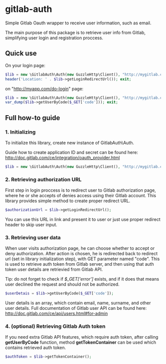 # gitlab-auth
Simple Gitlab Oauth wrapper to receive user information, such as email.

The main purpose of this package is to retrieve user info from Gitlab, simplifying user login and registration proccess.

## Quick use

On your login page:
```php
$lib = new \GitlabAuth\Auth(new GuzzleHttp\Client(), "http://mygitlab.com", "app id", "app secret", "http://myapp.com/do-login");
header('Location: ' . $lib->getLoginRedirectUrl()); exit;
```

on "http://myapp.com/do-login" page:

```php
$lib = new \GitlabAuth\Auth(new GuzzleHttp\Client(), "http://mygitlab.com", "app id", "app secret", "http://myapp.com/do-login");
var_dump($lib->getUserByCode($_GET['code'])); exit;
```

## Full how-to guide

### 1. Initializing

To initialize this library, create new instance of GitlabAuth\Auth.

Guide how to create application ID and secret can be found here: http://doc.gitlab.com/ce/integration/oauth_provider.html

```php
$lib = new \GitlabAuth\Auth(new GuzzleHttp\Client(), "http://mygitlab.com", "app id", "app secret", "http://myapp.com/do-login");
```

### 2. Retrieving authorization URL

First step in login proccess is to redirect user to Gitlab authorization page, where he or she accepts of denies access using their Gitlab account.
This library provides simple method to create proper redirect URL. 

```php
$authorizationUrl = $lib->getLoginRedirectUrl();
```

You can use this URL in link and present it to user or just use proper redirect header to skip user input.

### 3. Retrieving user data

When user visits authorization page, he can choose whether to accept or deny authorization. After action is chosen, he is redirected back to redirect url (set in library initialization step), with GET parameter named "code".
This is used to retrieve auth token from Gitlab server, and then using that auth token user details are retrievied from Gitlab API.

Tip: do not forget to check if *$_GET['error']* exists, and if it does that means user declined the request and should not be authorized.

```php
$userDetais = $lib->getUserByCode($_GET['code']);
```

User details is an array, which contain email, name, surname, and other user details. Full documentation of Gitlab user API can be found here: http://doc.gitlab.com/ce/api/users.html#for-admin

### 4. (optional) Retrieving Gitlab Auth token

If you need extra Gitlab API features, which require auth token, after calling **getUserByCode** function, method **getTokenContainer** can be used which contains retrieved auth token.

```php
$authToken = $lib->getTokenContainer();
```
